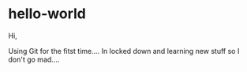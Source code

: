# hello-world

Hi, 

Using Git for the fitst time....   In locked down and learning new stuff so I don't go mad....


